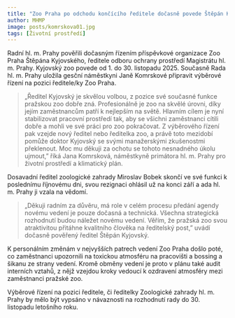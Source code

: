 ```yaml
---
title: "Zoo Praha po odchodu končícího ředitele dočasně povede Štěpán Kyjovský"
author: MHMP
image: posts/komrskova01.jpg
tags: [Životní prostředí]
---
```


Radní hl. m. Prahy pověřili dočasným řízením příspěvkové organizace Zoo Praha Štěpána Kyjovského, ředitele odboru ochrany prostředí Magistrátu hl. m. Prahy. Kyjovský zoo povede od 1. do 30. listopadu 2025. Současně Rada hl. m. Prahy uložila gesční náměstkyni Janě Komrskové připravit výběrové řízení na pozici ředitele/ky Zoo Praha. 

> „Ředitel Kyjovský je skvělou volbou, z pozice své současné funkce pražskou zoo dobře zná. Profesionálně je zoo na skvělé úrovni, díky jejím zaměstnancům patří k nejlepším na světě. Hlavním cílem je nyní stabilizovat pracovní prostředí tak, aby se všichni zaměstnanci cítili dobře a mohli ve své práci pro zoo pokračovat. Z výběrového řízení pak vzejde nový ředitel nebo ředitelka zoo, a právě toto mezidobí pomůže doktor Kyjovský se svými manažerskými zkušenostmi překlenout. Moc mu děkuji za ochotu se tohoto nesnadného úkolu ujmout,” říká Jana Komrsková, náměstkyně primátora hl. m. Prahy pro životní prostředí a klimatický plán. 

Dosavadní ředitel zoologické zahrady Miroslav Bobek skončí ve své funkci k poslednímu říjnovému dni, svou rezignaci ohlásil už na konci září a ada hl. m. Prahy ji vzala na vědomí. 

> „Děkuji radním za důvěru, má role v celém procesu předání agendy novému vedení je pouze dočasná a technická. Všechna strategická rozhodnutí budou náležet novému vedení. Věřím, že pražská zoo svou atraktivitou přitáhne kvalitního člověka na ředitelský post,” uvádí dočasně pověřený ředitel Štěpán Kyjovský.

K personálním změnám v nejvyšších patrech vedení Zoo Praha došlo poté, co zaměstnanci upozornili na toxickou atmosféru na pracovišti a bossing a šikanu ze strany vedení. Kromě obměny vedení je proto v plánu také audit interních vztahů, z nějž vzejdou kroky vedoucí k ozdravení atmosféry mezi zaměstnanci pražské zoo. 

Výběrové řízení na pozici ředitele, či ředitelky Zoologické zahrady hl. m. Prahy by mělo být vypsáno v návaznosti na rozhodnutí rady do 30. listopadu letošního roku. 
